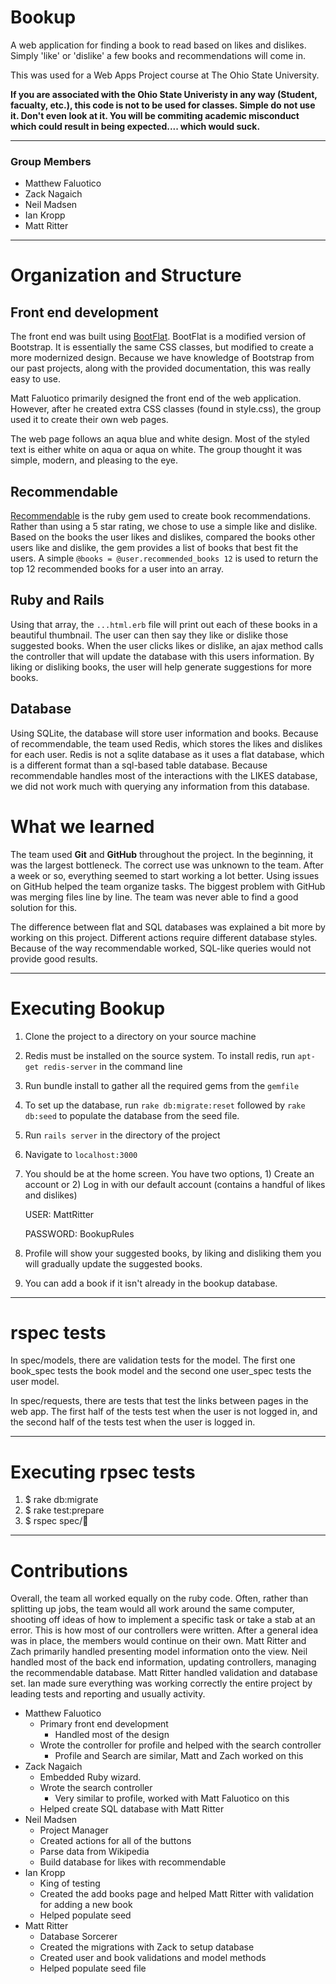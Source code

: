 # Bookup
A web application for finding a book to read based on likes and dislikes. Simply 'like' or 'dislike' a few books and recommendations will come in. 

This was used for a  Web Apps Project course at The Ohio State University. 

**If you are associated with the Ohio State Univeristy in any way (Student, facualty, etc.), this code is not to be used for classes. Simple do not use it. Don't even look at it. You will be commiting academic misconduct which could result in being expected.... which would suck.**



----

### Group Members 
- Matthew Faluotico
- Zack Nagaich
- Neil Madsen
- Ian Kropp
- Matt Ritter

----

# Organization and Structure

## Front end development

The front end was built using [BootFlat](http://bootflat.github.io/). BootFlat is a modified version of Bootstrap. It is essentially the same CSS classes, but modified to create a more modernized design. Because we have knowledge of Bootstrap from our past projects, along with the provided documentation, this was really easy to use.

Matt Faluotico primarily designed the front end of the web application. However, after he created extra CSS classes (found in style.css), the group used it to create their own web pages.

The web page follows an aqua blue and white design. Most of the styled text is either white on aqua or aqua on white. The group thought it was simple, modern, and pleasing to the eye.

## Recommendable

[Recommendable](https://github.com/davidcelis/recommendable) is the ruby gem used to create book recommendations. Rather than using a 5 star rating, we chose to use a simple like and dislike. Based on the books the user likes and dislikes, compared the books other users like and dislike, the gem provides a list of books that best fit the users. A simple `@books = @user.recommended_books 12` is used to return the top 12 recommended books for a user into an array. 

## Ruby and Rails

Using that array, the `...html.erb` file will print out each of these books in a beautiful thumbnail. The user can then say they like or dislike those suggested books. When the user clicks likes or dislike, an ajax method calls the controller that will update the database with this users information. By liking or disliking books, the user will help generate suggestions for more books. 

## Database

Using SQLite, the database will store user information and books. Because of recommendable, the team used Redis, which stores the likes and dislikes for each user. Redis is not a sqlite database as it uses a flat database, which is a different format than a sql-based table database. Because recommendable handles most of the interactions with the LIKES database, we did not work much with querying any information from this database. 


# What we learned

The team used **Git** and **GitHub** throughout the project. In the beginning, it was the largest bottleneck. The correct use was unknown to the team. After a week or so, everything seemed to start working a lot better. Using issues on GitHub helped the team organize tasks. The biggest problem with GitHub was merging files line by line. The team was never able to find a good solution for this.

The difference between flat and SQL databases was explained a bit more by working on this project. Different actions require different database styles. Because of the way recommendable worked, SQL-like queries would not provide good results. 



----
# Executing Bookup

1. Clone the project to a directory on your source machine 
2. Redis must be installed on the source system. To install redis, run `apt-get redis-server` in the command line
3. Run bundle install to gather all the required gems from the `gemfile`
4. To set up the database, run `rake db:migrate:reset` followed by `rake db:seed` to populate the database from the seed file. 
3. Run `rails server` in the directory of the project
4. Navigate to `localhost:3000`
5. You should be at the home screen. You have two options, 1) Create an account or 2) Log in with our default account (contains a handful of likes and dislikes)
    
    USER: MattRitter

    PASSWORD: BookupRules

6. Profile will show your suggested books, by liking and disliking them you will gradually update the suggested books.
7. You can add a book if it isn't already in the bookup database.

----
# rspec tests
In spec/models, there are validation tests for the model. The first one book\_spec  tests the book model and the second one user\_spec tests the user model.

In spec/requests, there are tests that test the links between pages in the web app. The first half of the tests test when the user is not logged in, and the second half of the tests test when the user is logged in.

----
# Executing rpsec tests

1. $ rake db:migrate
2. $ rake test:prepare
3. $ rspec spec/


---
# Contributions

Overall, the team all worked equally on the ruby code. Often, rather than splitting up jobs, the team would all work around the same computer, shooting off ideas of how to implement a specific task or take a stab at an error. This is how most of our controllers were written. After a general idea was in place, the members would continue on their own. Matt Ritter and Zach primarily handled presenting model information onto the view. Neil handled most of the back end information, updating controllers, managing the recommendable database. Matt Ritter handled validation and database set. Ian made sure everything was working correctly the entire project by leading tests and reporting and usually activity. 

- Matthew Faluotico
    - Primary front end development
        - Handled most of the design
    - Wrote the controller for profile and helped with the search controller
        - Profile and Search are similar, Matt and Zach worked on this
- Zack Nagaich
    - Embedded Ruby wizard. 
    - Wrote the search controller
        - Very similar to profile, worked with Matt Faluotico on this
    * Helped create SQL database with Matt Ritter
- Neil Madsen
    - Project Manager
    - Created actions for all of the buttons 
    - Parse data from Wikipedia 
    - Build database for likes with recommendable 
- Ian Kropp
    - King of testing
    - Created the add books page and helped Matt Ritter with validation for adding a new book
    - Helped populate seed
- Matt Ritter
    - Database Sorcerer
    - Created the migrations with Zack to setup database
    - Created user and book validations and model methods
    - Helped populate seed file
